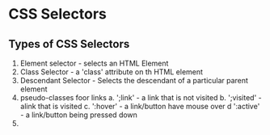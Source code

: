 # CSS Selectors

## Types of CSS Selectors

1. Element selector - selects an HTML Element
2. Class Selector - a 'class' attribute on th HTML element
3. Descendant Selector - Selects the descendant of a particular parent element
4. pseudo-classes foor links
   a. ';link' - a link that is not visited
   b. ';visited' - alink that is visited
   c. ':hover' - a link/button have mouse over
   d ':active' - a link/button being pressed down
5.
